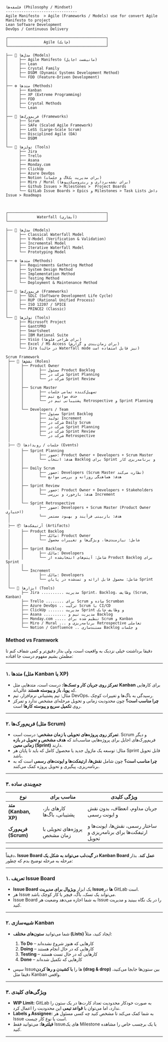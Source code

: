 
```
فلسفه‌ها (Philosophy / Mindset)
--------------------------------
Agile Manifesto  > Agile (Frameworks / Models) use for convert Agile Manifesto to project
Lean Software Development
DevOps / Continuous Delivery
```

```
┌────────────────────────────────────────────┐
│                Agile (چابک)                │
└────────────────────────────────────────────┘

├── 🧭 مدل‌ها (Models)
│     ├── Agile Manifesto (مانیفست اجایل)
│     ├── Lean
│     ├── Crystal Family
│     ├── DSDM (Dynamic Systems Development Method)
│     └── FDD (Feature-Driven Development)
│
├── ⚙️ متدها (Methods)
│     ├── Kanban
│     ├── XP (Extreme Programming)
│     ├── FDD
│     ├── Crystal Methods
│     └── Lean
│
├── 🧩 فریم‌ورک‌ها (Frameworks)
│     ├── Scrum
│     ├── SAFe (Scaled Agile Framework)
│     ├── LeSS (Large-Scale Scrum)
│     ├── Disciplined Agile (DA)
│     └── DSDM
│
└── 🧰 تولزها (Tools)
      ├── Jira
      ├── Trello
      ├── Asana
      ├── Monday.com
      ├── ClickUp
      ├── Azure DevOps
      ├── Notion (برای مدیریت بک‌لاگ و جلسات)
      ├── Miro / Mural (برای نقشه‌برداری و ریتروسپکتیوها)
      ├── Github Issues > Milestones >  Project Boards
      └── GitLab Issue Boards > Epics و Milestones > Task Lists داخل Issue > Roadmaps
       


┌────────────────────────────────────────────┐
│             Waterfall (آبشاری)             │
└────────────────────────────────────────────┘

├── 🧭 مدل‌ها (Models)
│     ├── Classical Waterfall Model
│     ├── V-Model (Verification & Validation)
│     ├── Incremental Model
│     ├── Iterative Waterfall Model
│     └── Prototyping Model
│
├── ⚙️ متدها (Methods)
│     ├── Requirements Gathering Method
│     ├── System Design Method
│     ├── Implementation Method
│     ├── Testing Method
│     └── Deployment & Maintenance Method
│
├── 🧩 فریم‌ورک‌ها (Frameworks)
│     ├── SDLC (Software Development Life Cycle)
│     ├── RUP (Rational Unified Process)
│     ├── ISO 12207 / SPICE
│     └── PRINCE2 (Classic)
│
└── 🧰 تولزها (Tools)
      ├── Microsoft Project
      ├── GanttPRO
      ├── Smartsheet
      ├── IBM Rational Suite
      ├── Visio (برای طراحی فلوها)
      ├── Excel / MS Access (برای زمان‌بندی و گزارش)
      └── Jira (در حالت Waterfall mode نیز قابل استفاده است)

```

```
Scrum Framework
 ├── 👥 نقش‌ها (Roles)
 │     ├── Product Owner
 │     │       ├── مسئول Product Backlog
 │     │       ├── شرکت در Sprint Planning
 │     │       └── شرکت در Sprint Review
 │     │
 │     ├── Scrum Master
 │     │       ├── تسهیل‌کننده تمامی جلسات
 │     │       ├── حذف موانع تیم
 │     │       └── پشتیبانی تیم در Retrospective و Sprint Planning
 │     │
 │     └── Developers / Team
 │             ├── مسئول Sprint Backlog
 │             ├── تولید Increment
 │             ├── شرکت در Daily Scrum
 │             ├── شرکت در Sprint Planning
 │             ├── شرکت در Sprint Review
 │             └── شرکت در Retrospective
 │
 ├── 🕒 جلسات / رویدادها (Events)
 │     ├── Sprint Planning
 │     │       ├── حضور: Product Owner + Developers + Scrum Master
 │     │       └── هدف: انتخاب Backlog برای Sprint و برنامه‌ریزی کار
 │     │
 │     ├── Daily Scrum
 │     │       ├── حضور: Developers (Scrum Master نظارت می‌کند)
 │     │       └── هدف: هماهنگی روزانه و بررسی موانع
 │     │
 │     ├── Sprint Review
 │     │       ├── حضور: Product Owner + Developers + Stakeholders
 │     │       └── هدف: بازخورد و بررسی Increment
 │     │
 │     └── Sprint Retrospective
 │             ├── حضور: Developers + Scrum Master (Product Owner اختیاری)
 │             └── هدف: بازبینی فرآیند و بهبود مستمر
 │
 ├── 📦 آرتیفکت‌ها (Artifacts)
 │     ├── Product Backlog
 │     │       ├── مالک: Product Owner
 │     │       └── شامل: نیازمندی‌ها، ویژگی‌ها و تغییرات محصول
 │     │
 │     ├── Sprint Backlog
 │     │       ├── مالک: Developers
 │     │       └── شامل: آیتم‌های انتخاب‌شده از Product Backlog برای Sprint
 │     │
 │     └── Increment
 │             ├── مالک: Developers
 │             └── شامل: محصول قابل ارائه و تست‌شده در پایان Sprint
 │
 └── 🧰 ابزارها (Tools)
       ├── Jira .......... مدیریت Sprint، Backlog، وظایف (Scrum, Kanban)
       ├── Trello ........ برای Scrum ساده و Scrumban
       ├── Azure DevOps .. ترکیب Scrum با CI/CD
       ├── ClickUp ....... مدیریت Sprint و وظایف چابک
       ├── Asana .......... مدیریت تیم و Backlog
       ├── Monday.com ..... تنظیم شده برای Scrum و Kanban
       ├── Miro / Mural ... برنامه‌ریزی و Retrospective تعاملی
       └── Notion / Confluence .. مستندسازی Backlog و جلسات

```
### Method vs Framwork
دقیقا برداشتت خیلی نزدیک به واقعیت است، ولی بذار دقیق‌تر و کمی شفاف کنم تا مطمئن بشیم مفهوم درست جا افتاده:

---

### ۱. متدها (مثل Kanban یا XP)

* **تمرکز روی جریان کار و تسک‌ها:** درست است، متدهایی مثل **Kanban** برای کارهایی که **پویا، باز و پیوسته هستند** عالی‌اند.
* مثال: تیم پشتیبانی نرم‌افزار، تیم DevOps، رسیدگی به باگ‌ها و تغییرات کوچک.
* **چرا مناسب است؟** چون محدودیت زمانی و تحویل مرحله‌ای مشخص ندارد و تمرکز روی **تکمیل سریع و پیوسته کارها** است.

---

### ۲. فریم‌ورک‌ها (مثل Scrum)

* **تمرکز روی پروژه‌های تحویلی با زمان مشخص:** درست است. Scrum و دیگر فریم‌ورک‌های اجایل برای پروژه‌هایی مناسب‌اند که **هدف مشخص و تحویل در بازه زمانی معین (Sprint)** دارند.
* مثال: توسعه یک ماژول جدید یا محصول کامل که باید تا پایان هر Sprint قابل تحویل باشد.
* **چرا مناسب است؟** چون شامل **نقش‌ها، ارتیفکت‌ها و ایونت‌های رسمی** است که به برنامه‌ریزی، پیگیری و تحویل پروژه کمک می‌کنند.

---

### ۳. جمع‌بندی ساده

| نوع                  | مناسب برای                    | ویژگی کلیدی                                                         |
| -------------------- | ----------------------------- | ------------------------------------------------------------------- |
| **متد (Kanban, XP)** | کارهای باز، پشتیبانی، باگ‌ها  | جریان مداوم، انعطاف، بدون نقش و ایونت رسمی                          |
| **فریم‌ورک (Scrum)** | پروژه‌های تحویلی با زمان مشخص | ساختار رسمی، نقش‌ها، ایونت‌ها و ارتیفکت‌ها برای برنامه‌ریزی و تحویل |

---





دقیقاً، **Issue Board در گیت‌لب می‌تواند به شکل یک Kanban Board عمل کند**. بذار مرحله به مرحله توضیح بدم که چطور:

---

### ۱. تعریف Issue Board

* **Issue Board** یک ابزار **ویژوال برای مدیریت Issue‌ها** در GitLab است.
* هر Issue می‌تواند یک تسک، باگ، فیچر یا کار کوچک باشد.
* Issue Board به شما اجازه می‌دهد وضعیت هر Issue را در یک نگاه ببینید و مدیریت کنید.

---

### ۲. شبیه‌سازی Kanban

* شما می‌توانید **ستون‌های مختلف (Lists)** ایجاد کنید، مثلاً:

  1. **To Do** – کارهایی که هنوز شروع نشده‌اند
  2. **Doing** – کارهایی که در حال انجام هستند
  3. **Testing** – کارهایی که در حال تست هستند
  4. **Done** – کارهایی که تکمیل شده‌اند

* سپس Issue‌ها را **با کشیدن و رها کردن (drag & drop)** بین ستون‌ها جابجا می‌کنید، دقیقا مثل Kanban واقعی.

---

### ۳. ویژگی‌های کلیدی

* **WIP Limit:** GitLab به صورت خودکار محدودیت تعداد کارت‌ها در یک ستون را ندارد، اما می‌توان با **قواعد تیمی** این محدودیت را اعمال کرد.
* **Labels و Assignee:** به شما کمک می‌کند تا مشخص کنید چه کسی مسئول هر Issue است یا نوع کار چیست.
* **فیلترها:** می‌توانید فقط Issueهای یک Milestone یا یک برچسب خاص را مشاهده کنید.

---


